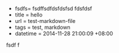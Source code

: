  - fsdfs= fsdffsdfdsfdsfsd fdsfdsf
 - title = hello
 - url = test-markdown-file
 - tags = test, markdown
 - datetime = 2014-11-28 21:00:09 +08:00

fsdf
f